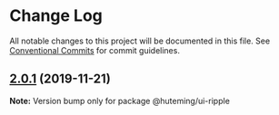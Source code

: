 # Change Log

All notable changes to this project will be documented in this file.
See [Conventional Commits](https://conventionalcommits.org) for commit guidelines.

## [2.0.1](https://github.com/huteming/huteming-ui/compare/@huteming/ui-ripple@2.0.0...@huteming/ui-ripple@2.0.1) (2019-11-21)

**Note:** Version bump only for package @huteming/ui-ripple
